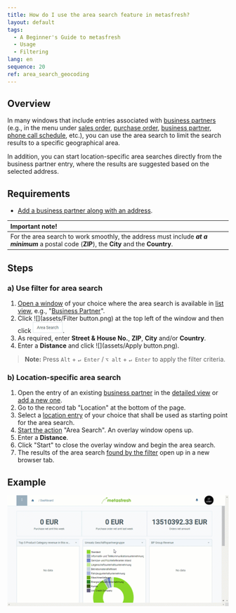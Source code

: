 ```yaml
---
title: How do I use the area search feature in metasfresh?
layout: default
tags:
  - A Beginner's Guide to metasfresh
  - Usage
  - Filtering
lang: en
sequence: 20
ref: area_search_geocoding
---
```


## Overview
In many windows that include entries associated with [business partners](New_Business_Partner) (e.g., in the menu under [sales order](SalesOrder_recording), [purchase order](CreatePurchaseOrder), [business partner](New_Business_Partner), [phone call schedule](Phone_call_scheduling), etc.), you can use the area search to limit the search results to a specific geographical area.

In addition, you can start location-specific area searches directly from the business partner entry, where the results are suggested based on the selected address.

## Requirements
- [Add a business partner along with an address](Add_address_tab).

| **Important note!** |
| :--- |
| For the area search to work smoothly, the address must include ***at a minimum*** a postal code (**ZIP**), the **City** and the **Country**. |

## Steps

### a) Use filter for area search
1. [Open a window](Menu) of your choice where the area search is available in [list view](ViewModes), e.g., "[Business Partner](Menu)".
1. Click ![](assets/Filter button.png) at the top left of the window and then click ![](assets/Filter_area_search.png).
1. As required, enter **Street & House No.**, **ZIP**, **City** and/or **Country**.
1. Enter a **Distance** and click ![](assets/Apply button.png).
 >**Note:** Press `Alt` + `↵ Enter` / `⌥ alt` + `↵ Enter` to apply the filter criteria.

### b) Location-specific area search
1. Open the entry of an existing [business partner](Menu) in the [detailed view](ViewModes) or [add a new one](New_Business_Partner).
1. Go to the record tab "Location" at the bottom of the page.
1. Select a [location entry](Add_address_tab) of your choice that shall be used as starting point for the area search.
1. [Start the action](StartAction) "Area Search". An overlay window opens up.
1. Enter a **Distance**.
1. Click "Start" to close the overlay window and begin the area search.
1. The results of the area search [found by the filter](Filtering_function) open up in a new browser tab.

## Example
![](assets/Area_search_geocoding.gif)
